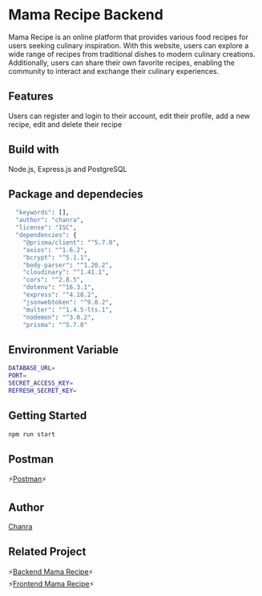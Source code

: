 # Mama Recipe Backend
Mama Recipe is an online platform that provides various food recipes for users seeking culinary inspiration. With this website, users can explore a wide range of recipes from traditional dishes to modern culinary creations. Additionally, users can share their own favorite recipes, enabling the community to interact and exchange their culinary experiences.

## Features
Users can register and login to their account, edit their profile, add a new recipe, edit and delete their recipe

## Build with 
Node.js, Express.js and PostgreSQL
## Package and dependecies
```bash
  "keywords": [],
  "author": "chanra",
  "license": "ISC",
  "dependencies": {
    "@prisma/client": "^5.7.0",
    "axios": "^1.6.2",
    "bcrypt": "^5.1.1",
    "body-parser": "^1.20.2",
    "cloudinary": "^1.41.1",
    "cors": "^2.8.5",
    "dotenv": "^16.3.1",
    "express": "^4.18.2",
    "jsonwebtoken": "^9.0.2",
    "multer": "^1.4.5-lts.1",
    "nodemon": "^3.0.2",
    "prisma": "^5.7.0"
```
## Environment Variable
```bash
DATABASE_URL=
PORT=
SECRET_ACCESS_KEY=
REFRESH_SECRET_KEY=
```
## Getting Started
```bash
npm run start
```
## Postman
⚡[Postman](https://documenter.getpostman.com/view/31714738/2s9YsJAsCs)⚡
## Author
[Chanra](https://github.com/ChanraSB)
## Related Project
⚡[Backend Mama Recipe](https://github.com/ChanraSB/chanra-s-bakkara)⚡<br>
⚡[Frontend Mama Recipe](https://github.com/ChanraSB/mama-recipe)⚡

